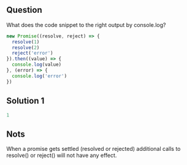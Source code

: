 ## Question
What does the code snippet to the right output by console.log?

```javascript
new Promise((resolve, reject) => {
  resolve(1)
  resolve(2)
  reject('error')
}).then((value) => {
  console.log(value)
}, (error) => {
  console.log('error')
})
```

## Solution 1
```javascript
1
```

## Nots
When a promise gets settled (resolved or rejected) additional calls to resolve() or reject() will not have any effect.
